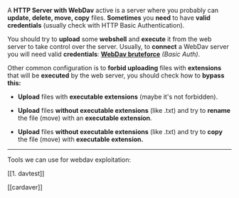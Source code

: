 A **HTTP Server with WebDav** active is a server where you probably can **update, delete, move, copy** files. **Sometimes** you **need** to have **valid credentials** (usually check with HTTP Basic Authentication).

You should try to **upload** some **webshell** and **execute** it from the web server to take control over the server. Usually, to **connect** a WebDav server you will need valid **credentials**: [**WebDav bruteforce**](/generic-methodologies-and-resources/brute-force#http-basic-auth) _(Basic Auth)_.

Other common configuration is to **forbid uploading** files with **extensions** that will be **executed** by the web server, you should check how to **bypass this:**

- **Upload** files with **executable extensions** (maybe it's not forbidden).
    

- **Upload** files **without executable extensions** (like .txt) and try to **rename** the file (move) with an **executable extension**.
    

- **Upload** files **without executable extensions** (like .txt) and try to **copy** the file (move) with **executable extension.**

---

Tools we can use for webdav exploitation:

[[1. davtest]]

[[cardaver]]
